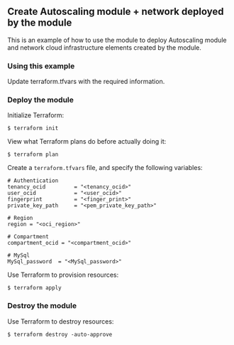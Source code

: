 ## Create Autoscaling module + network deployed by the module
This is an example of how to use the module to deploy Autoscaling module and network cloud infrastructure elements created by the module.
  
### Using this example
Update terraform.tfvars with the required information.

### Deploy the module
Initialize Terraform:
```
$ terraform init
```
View what Terraform plans do before actually doing it:
```
$ terraform plan
```

Create a `terraform.tfvars` file, and specify the following variables:

```
# Authentication
tenancy_ocid         = "<tenancy_ocid>"
user_ocid            = "<user_ocid>"
fingerprint          = "<finger_print>"
private_key_path     = "<pem_private_key_path>"

# Region
region = "<oci_region>"

# Compartment
compartment_ocid = "<compartment_ocid>"

# MySql
MySql_password  = "<MySql_password>"
```

Use Terraform to provision resources:
```
$ terraform apply
```

### Destroy the module 

Use Terraform to destroy resources:
```
$ terraform destroy -auto-approve
```

